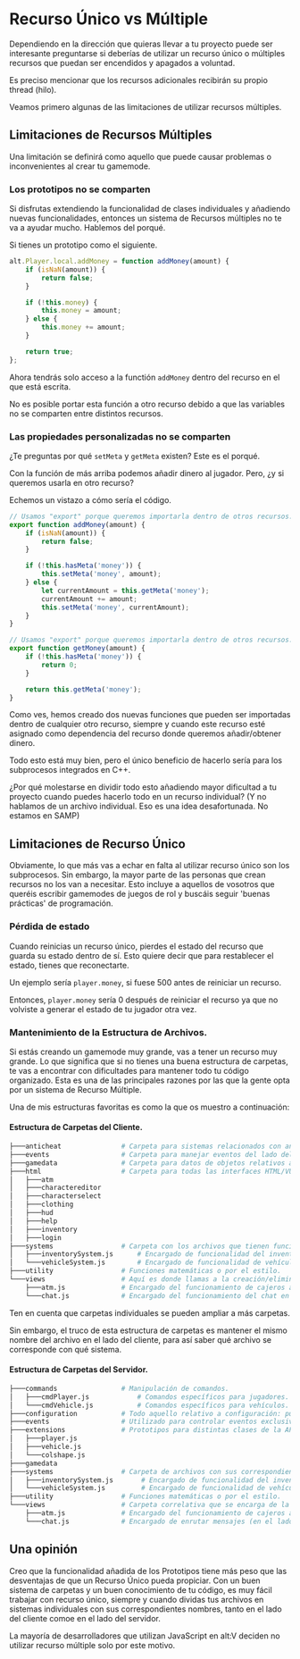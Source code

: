 # Recurso Único vs Múltiple

Dependiendo en la dirección que quieras llevar a tu proyecto puede ser interesante preguntarse si deberías de utilizar un recurso único o múltiples recursos que puedan ser encendidos y apagados a voluntad.

Es preciso mencionar que los recursos adicionales recibirán su propio thread (hilo).

Veamos primero algunas de las limitaciones de utilizar recursos múltiples.

## Limitaciones de Recursos Múltiples

Una limitación se definirá como aquello que puede causar problemas o inconvenientes al crear tu gamemode.

### Los prototipos no se comparten

Si disfrutas extendiendo la funcionalidad de clases individuales y añadiendo nuevas funcionalidades, entonces un sistema de Recursos múltiples no te va a ayudar mucho.
Hablemos del porqué.

Si tienes un prototipo como el siguiente.

```js
alt.Player.local.addMoney = function addMoney(amount) {
    if (isNaN(amount)) {
        return false;
    }

    if (!this.money) {
        this.money = amount;
    } else {
        this.money += amount;
    }

    return true;
};
```

Ahora tendrás solo acceso a la functión `addMoney` dentro del recurso en el que está escrita.

No es posible portar esta función a otro recurso debido a que las variables no se comparten entre distintos recursos.

### Las propiedades personalizadas no se comparten

¿Te preguntas por qué `setMeta` y `getMeta` existen? Este es el porqué.

Con la función de más arriba podemos añadir dinero al jugador. Pero, ¿y si queremos usarla en otro recurso?

Echemos un vistazo a cómo sería el código.

```js
// Usamos "export" porque queremos importarla dentro de otros recursos.
export function addMoney(amount) {
    if (isNaN(amount)) {
        return false;
    }

    if (!this.hasMeta('money')) {
        this.setMeta('money', amount);
    } else {
        let currentAmount = this.getMeta('money');
        currentAmount += amount;
        this.setMeta('money', currentAmount);
    }
}

// Usamos "export" porque queremos importarla dentro de otros recursos.
export function getMoney(amount) {
    if (!this.hasMeta('money')) {
        return 0;
    }

    return this.getMeta('money');
}
```

Como ves, hemos creado dos nuevas funciones que pueden ser importadas dentro de cualquier otro recurso, siempre y cuando este recurso esté asignado como dependencia del recurso donde queremos añadir/obtener dinero.

Todo esto está muy bien, pero el único beneficio de hacerlo sería para los subprocesos integrados en C++.

¿Por qué molestarse en dividir todo esto añadiendo mayor dificultad a tu proyecto cuando puedes hacerlo todo en un recurso individual? (Y no hablamos de un archivo individual. Eso es una idea desafortunada. No estamos en SAMP)

## Limitaciones de Recurso Único

Obviamente, lo que más vas a echar en falta al utilizar recurso único son los subprocesos. Sin embargo, la mayor parte de las personas que crean recursos no los van a necesitar. Esto incluye a aquellos de vosotros que queréis escribir gamemodes de juegos de rol y buscáis seguir 'buenas prácticas' de programación.

### Pérdida de estado

Cuando reinicias un recurso único, pierdes el estado del recurso que guarda su estado dentro de sí.
Esto quiere decir que para restablecer el estado, tienes que reconectarte.

Un ejemplo sería `player.money`, si fuese 500 antes de reiniciar un recurso.

Entonces, `player.money` sería 0 después de reiniciar el recurso ya que no volviste a generar el estado de tu jugador otra vez.

### Mantenimiento de la Estructura de Archivos.

Si estás creando un gamemode muy grande, vas a tener un recurso muy grande. Lo que significa que si no tienes una buena estructura de carpetas, te vas a encontrar con dificultades para mantener todo tu código organizado. Esta es una de las principales razones por las que la gente opta por un sistema de Recurso Múltiple.

Una de mis estructuras favoritas es como la que os muestro a continuación:

#### Estructura de Carpetas del Cliente.

```sh
├───anticheat 				# Carpeta para sistemas relacionados con anticheat.
├───events				    # Carpeta para manejar eventos del lado del cliente
├───gamedata			    # Carpeta para datos de objetos relativos al juego.
├───html				    # Carpeta para todas las interfaces HTML/VUE/etc
│   ├───atm
│   ├───charactereditor
│   ├───characterselect
│   ├───clothing
│   ├───hud
│   ├───help
│   ├───inventory
│   ├───login
├───systems					# Carpeta con los archivos que tienen funcionalidad correspondiente en el lado del servidor.
│   ├───inventorySystem.js	 	# Encargado de funcionalidad del inventario.
│   └───vehicleSystem.js		# Encargado de funcionalidad de vehículos general. Por ejemplo, setIntoVehicle
├───utility					# Funciones matemáticas o por el estilo.
└───views					# Aquí es donde llamas a la creación/eliminación de tu WebView
    ├───atm.js				# Encargado del funcionamiento de cajeros automáticos en el lado del cliente.
    └───chat.js				# Encargado del funcionamiento del chat en el lado del cliente.
```

Ten en cuenta que carpetas individuales se pueden ampliar a más carpetas.

Sin embargo, el truco de esta estructura de carpetas es mantener el mismo nombre del archivo en el lado del cliente, para así saber qué archivo se corresponde con qué sistema.

#### Estructura de Carpetas del Servidor.

```sh
├───commands				# Manipulación de comandos.
│   ├───cmdPlayer.js 			# Comandos específicos para jugadores.
│   └───cmdVehicle.js			# Comandos específicos para vehículos.
├───configuration			# Todo aquello relativo a configuración: puntos de spawneo, preconfiguraciones, etc.
├───events				    # Utilizado para controlar eventos exclusivos del lado del cliente.
├───extensions				# Prototipos para distintas clases de la API de alt:V.
│   ├───player.js
│   ├───vehicle.js
│   └───colshape.js
├───gamedata
├───systems					# Carpeta de archivos con sus correspondientes correlatos en el lado del cliente.
│   ├───inventorySystem.js	 	 # Encargado de funcionalidad del inventario.
│   └───vehicleSystem.js		 # Encargado de funcionalidad de vehículos general. Por ejemplo, setIntoVehicle
├───utility					# Funciones matemáticas o por el estilo.
└───views					# Carpeta correlativa que se encarga de la funcionalidad "view" en el lado del cliente.
    ├───atm.js				# Encargado del funcionamiento de cajeros automáticos en el lado del servidor.
    └───chat.js 			# Encargado de enrutar mensajes (en el lado del cliente).
```

## Una opinión

Creo que la funcionalidad añadida de los Prototipos tiene más peso que las desventajas de que un Recurso Único pueda propiciar. Con un buen sistema de carpetas y un buen conocimiento de tu código, es muy fácil trabajar con recurso único, siempre y cuando dividas tus archivos en sistemas individuales con sus correspondientes nombres, tanto en el lado del cliente comoe en el lado del servidor.

La mayoría de desarrolladores que utilizan JavaScript en alt:V deciden no utilizar recurso múltiple solo por este motivo.
